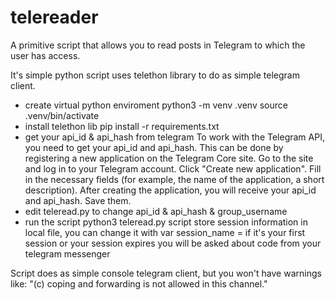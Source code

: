 # telereader
A primitive script that allows you to read posts in Telegram to which the user has access.

It's simple python script uses telethon library to do as simple telegram client.

- create virtual python enviroment
  python3 -m venv .venv
  source .venv/bin/activate
- install telethon lib
  pip install -r requirements.txt
- get your api_id & api_hash from telegram
  To work with the Telegram API, you need to get your api_id and api_hash. This can be done by registering a new application on the Telegram Core site.
 Go to the site and log in to your Telegram account.
 Click "Create new application".
 Fill in the necessary fields (for example, the name of the application, a short description).
 After creating the application, you will receive your api_id and api_hash. Save them.
- edit teleread.py to change
  api_id & api_hash & group_username
- run the script python3 teleread.py
  script store session information in local file, you can change it with var session_name =
  if it's your first session or your session expires you will be asked about code from your telegram messenger

Script does as simple console telegram client, but you won't have warnings like:
"(c) coping and forwarding is not allowed in this channel."
